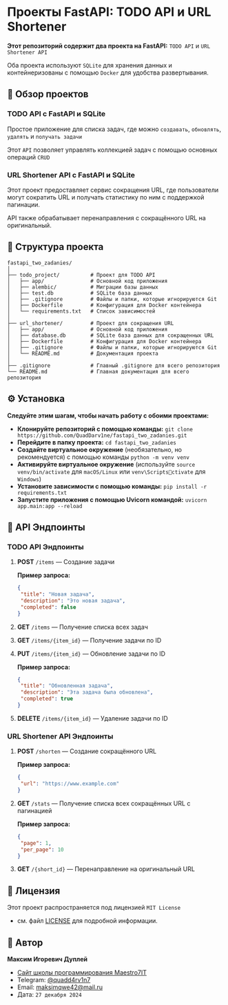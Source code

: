
# Проекты FastAPI: TODO API и URL Shortener

**Этот репозиторий содержит два проекта на FastAPI:** `TODO API` и `URL Shortener API`

Оба проекта используют `SQLite` для хранения данных и контейнеризованы с помощью `Docker` для удобства развертывания.

## 🚀 Обзор проектов

### TODO API с FastAPI и SQLite

Простое приложение для списка задач, где можно `создавать`, `обновлять`, `удалять` и `получать задачи`

Этот `API` позволяет управлять коллекцией задач с помощью основных операций `CRUD`

### URL Shortener API с FastAPI и SQLite

Этот проект предоставляет сервис сокращения URL, где пользователи могут сократить URL и получать статистику по ним с поддержкой пагинации.

API также обрабатывает перенаправления с сокращённого URL на оригинальный.

## 📁 Структура проекта

```
fastapi_two_zadanies/
│
├── todo_project/          # Проект для TODO API
│   ├── app/               # Основной код приложения
│   ├── alembic/           # Миграции базы данных
│   ├── test.db            # SQLite база данных
│   ├── .gitignore         # Файлы и папки, которые игнорируются Git
│   ├── Dockerfile         # Конфигурация для Docker контейнера
│   └── requirements.txt   # Список зависимостей
│
├── url_shortener/         # Проект для сокращения URL
│   ├── app/               # Основной код приложения
│   ├── database.db        # SQLite база данных для сокращенных URL
│   ├── Dockerfile         # Конфигурация для Docker контейнера
│   ├── .gitignore         # Файлы и папки, которые игнорируются Git
│   └── README.md          # Документация проекта
│
├── .gitignore             # Главный .gitignore для всего репозитория
└── README.md              # Главная документация для всего репозитория
```

## ⚙️ Установка

**Следуйте этим шагам, чтобы начать работу с обоими проектами:**

- **Клонируйте репозиторий с помощью команды:** `git clone https://github.com/QuadDarv1ne/fastapi_two_zadanies.git`
- **Перейдите в папку проекта:** `cd fastapi_two_zadanies`
- **Создайте виртуальное окружение** (необязательно, но рекомендуется) с помощью команды `python -m venv venv`
- **Активируйте виртуальное окружение** (используйте `source venv/bin/activate` для `macOS/Linux` или `venv\Scriptsctivate` для `Windows`)
- **Установите зависимости с помощью команды:** `pip install -r requirements.txt`
- **Запустите приложения с помощью Uvicorn командой:** `uvicorn app.main:app --reload`

## 🔧 API Эндпоинты

### **TODO API Эндпоинты**

1. **POST** `/items` — Создание задачи

   **Пример запроса:**
   ```json
   {
    "title": "Новая задача",
    "description": "Это новая задача",
    "completed": false
   }
   ```
2. **GET** `/items` — Получение списка всех задач
3. **GET** `/items/{item_id}` — Получение задачи по ID
4. **PUT** `/items/{item_id}` — Обновление задачи по ID

   **Пример запроса:**
   ```json
   {
    "title": "Обновленная задача",
    "description": "Эта задача была обновлена",
    "completed": true
   }
   ```

5. **DELETE** `/items/{item_id}` — Удаление задачи по ID

### **URL Shortener API Эндпоинты**

1. **POST** `/shorten` — Создание сокращённого URL

   **Пример запроса:**
   ```json
   {
    "url": "https://www.example.com"
   }
   ```
2. **GET** `/stats` — Получение списка всех сокращённых URL с пагинацией

   **Пример запроса:**
   ```json
   {
    "page": 1,
    "per_page": 10
   }
   ```

3. **GET** `/{short_id}` — Перенаправление на оригинальный URL

## 📜 Лицензия

Этот проект распространяется под лицензией `MIT License`

 - см. файл [LICENSE](LICENSE) для подробной информации.

## 📝 Автор

**Максим Игоревич Дуплей**

- [Сайт школы программирования Maestro7IT](https://school-maestro7it.tilda.ws/)
- Telegram: [@quadd4rv1n7](https://t.me/@quadd4rv1n7)
- Email: [maksimqwe42@mail.ru](maksimqwe42@mail.ru)
- Дата: `27 декабря 2024`
